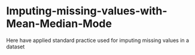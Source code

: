 # Imputing-missing-values-with-Mean-Median-Mode
Here have applied standard practice used for imputing missing values in a dataset
